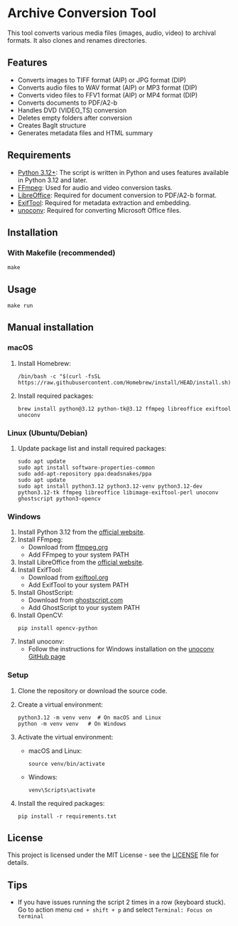 # Archive Conversion Tool

This tool converts various media files (images, audio, video) to archival formats. It also clones and renames directories.

## Features

- Converts images to TIFF format (AIP) or JPG format (DIP)
- Converts audio files to WAV format (AIP) or MP3 format (DIP)
- Converts video files to FFV1 format (AIP) or MP4 format (DIP)
- Converts documents to PDF/A2-b
- Handles DVD (VIDEO_TS) conversion
- Deletes empty folders after conversion
- Creates BagIt structure
- Generates metadata files and HTML summary

## Requirements

- [Python 3.12+](https://www.python.org/): The script is written in Python and uses features available in Python 3.12 and later.
- [FFmpeg](https://www.ffmpeg.org/): Used for audio and video conversion tasks.
- [LibreOffice](https://www.libreoffice.org/): Required for document conversion to PDF/A2-b format.
- [ExifTool](https://exiftool.org/): Required for metadata extraction and embedding.
- [unoconv](https://github.com/dagwieers/unoconv): Required for converting Microsoft Office files.

## Installation

### With Makefile (recommended)

```
make
```

## Usage

```
make run
```

## Manual installation

### macOS

1. Install Homebrew:
   ```
   /bin/bash -c "$(curl -fsSL https://raw.githubusercontent.com/Homebrew/install/HEAD/install.sh)"
   ```

2. Install required packages:
   ```
   brew install python@3.12 python-tk@3.12 ffmpeg libreoffice exiftool unoconv
   ```

### Linux (Ubuntu/Debian)

1. Update package list and install required packages:
   ```
   sudo apt update
   sudo apt install software-properties-common
   sudo add-apt-repository ppa:deadsnakes/ppa
   sudo apt update
   sudo apt install python3.12 python3.12-venv python3.12-dev python3.12-tk ffmpeg libreoffice libimage-exiftool-perl unoconv ghostscript python3-opencv
   ```

### Windows

1. Install Python 3.12 from the [official website](https://www.python.org/downloads/).
2. Install FFmpeg:
   - Download from [ffmpeg.org](https://ffmpeg.org/download.html)
   - Add FFmpeg to your system PATH
3. Install LibreOffice from the [official website](https://www.libreoffice.org/download/download/).
4. Install ExifTool:
   - Download from [exiftool.org](https://exiftool.org/install.html)
   - Add ExifTool to your system PATH
5. Install GhostScript:
   - Download from [ghostscript.com](https://www.ghostscript.com/releases/gsdnld.html)
   - Add GhostScript to your system PATH
6. Install OpenCV:
   ```
   pip install opencv-python
   ```
7. Install unoconv:
   - Follow the instructions for Windows installation on the [unoconv GitHub page](https://github.com/unoconv/unoconv)

### Setup

1. Clone the repository or download the source code.

2. Create a virtual environment:
   ```
   python3.12 -m venv venv  # On macOS and Linux
   python -m venv venv   # On Windows
   ```

3. Activate the virtual environment:
   - macOS and Linux:
     ```
     source venv/bin/activate
     ```
   - Windows:
     ```
     venv\Scripts\activate
     ```

4. Install the required packages:
   ```
   pip install -r requirements.txt
   ```

## License

This project is licensed under the MIT License - see the [LICENSE](LICENSE) file for details.


## Tips

- If you have issues running the script 2 times in a row (keyboard stuck). Go to action menu `cmd + shift + p` and select `Terminal: Focus on terminal`
